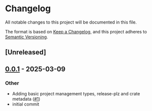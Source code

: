 # Changelog

All notable changes to this project will be documented in this file.

The format is based on [Keep a Changelog](https://keepachangelog.com/en/1.0.0/),
and this project adheres to [Semantic Versioning](https://semver.org/spec/v2.0.0.html).

## [Unreleased]

## [0.0.1](https://github.com/Krahos/planter-core/releases/tag/v0.0.1) - 2025-03-09

### Other

- Adding basic project management types, release-plz and crate metadata ([#1](https://github.com/Krahos/planter-core/pull/1))
- initial commit
